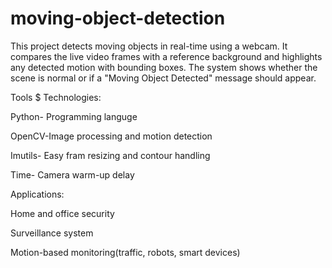# moving-object-detection
This project detects moving objects in real-time using a webcam. It compares the live video frames with a reference background and highlights any detected motion with bounding boxes. The system shows whether the scene is normal or if a "Moving Object Detected" message should appear.

Tools $ Technologies:

Python- Programming languge

OpenCV-Image processing and motion detection

Imutils- Easy fram resizing and contour handling

Time- Camera warm-up delay

Applications:

Home and office security

Surveillance system

Motion-based monitoring(traffic, robots, smart devices)

